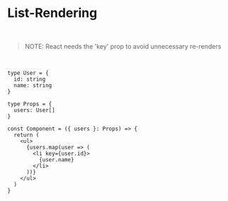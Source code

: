 # List-Rendering

<br>

> NOTE: React needs the 'key' prop to avoid unnecessary re-renders

<br>

```tsx {maxHeight: '100'}
type User = {
  id: string
  name: string
}

type Props = {
  users: User[]
}

const Component = ({ users }: Props) => {
  return (
    <ul>
      {users.map(user => (
        <li key={user.id}>
          {user.name}
        </li>
      ))}
    </ul>
  )
}
```
